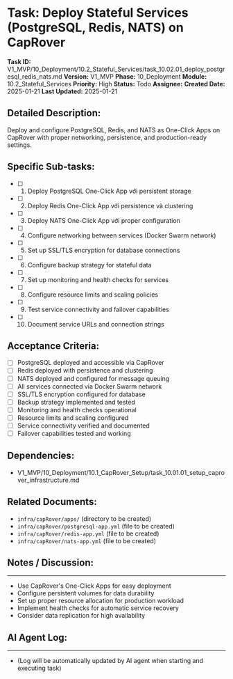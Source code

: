 # Task: Deploy Stateful Services (PostgreSQL, Redis, NATS) on CapRover

**Task ID:** V1_MVP/10_Deployment/10.2_Stateful_Services/task_10.02.01_deploy_postgresql_redis_nats.md
**Version:** V1_MVP
**Phase:** 10_Deployment
**Module:** 10.2_Stateful_Services
**Priority:** High
**Status:** Todo
**Assignee:**
**Created Date:** 2025-01-21
**Last Updated:** 2025-01-21

## Detailed Description:
Deploy and configure PostgreSQL, Redis, and NATS as One-Click Apps on CapRover with proper networking, persistence, and production-ready settings.

## Specific Sub-tasks:
- [ ] 1. Deploy PostgreSQL One-Click App với persistent storage
- [ ] 2. Deploy Redis One-Click App với persistence và clustering
- [ ] 3. Deploy NATS One-Click App với proper configuration
- [ ] 4. Configure networking between services (Docker Swarm network)
- [ ] 5. Set up SSL/TLS encryption for database connections
- [ ] 6. Configure backup strategy for stateful data
- [ ] 7. Set up monitoring and health checks for services
- [ ] 8. Configure resource limits and scaling policies
- [ ] 9. Test service connectivity and failover capabilities
- [ ] 10. Document service URLs and connection strings

## Acceptance Criteria:
- [ ] PostgreSQL deployed and accessible via CapRover
- [ ] Redis deployed with persistence and clustering
- [ ] NATS deployed and configured for message queuing
- [ ] All services connected via Docker Swarm network
- [ ] SSL/TLS encryption configured for database
- [ ] Backup strategy implemented and tested
- [ ] Monitoring and health checks operational
- [ ] Resource limits and scaling configured
- [ ] Service connectivity verified and documented
- [ ] Failover capabilities tested and working

## Dependencies:
- V1_MVP/10_Deployment/10.1_CapRover_Setup/task_10.01.01_setup_caprover_infrastructure.md

## Related Documents:
- `infra/capRover/apps/` (directory to be created)
- `infra/capRover/postgresql-app.yml` (file to be created)
- `infra/capRover/redis-app.yml` (file to be created)
- `infra/capRover/nats-app.yml` (file to be created)

## Notes / Discussion:
---
* Use CapRover's One-Click Apps for easy deployment
* Configure persistent volumes for data durability
* Set up proper resource allocation for production workload
* Implement health checks for automatic service recovery
* Consider data replication for high availability

## AI Agent Log:
---
* (Log will be automatically updated by AI agent when starting and executing task)